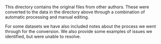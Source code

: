 This directory contains the original files from other authors.
These were converted to the data in the directory above through a combination of automatic processing and manual editing.

For some datasets we have also included notes about the process we went through for the conversion.
We also provide some examples of issues we identified, but were unable to resolve.
